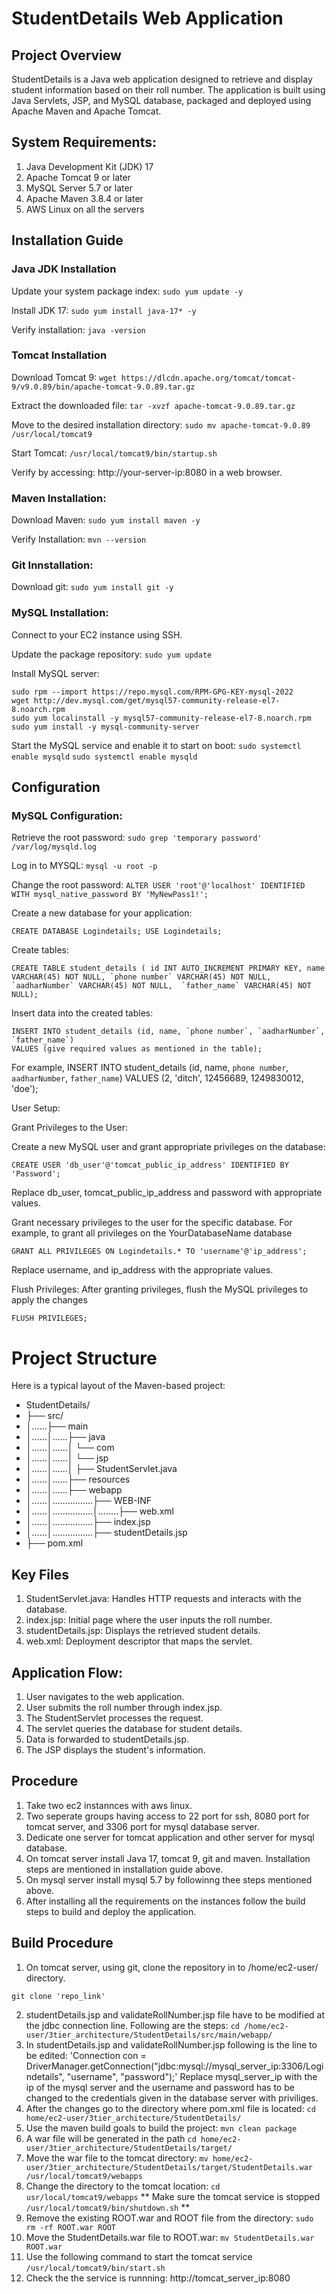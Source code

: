 # StudentDetails Web Application

## Project Overview
StudentDetails is a Java web application designed to retrieve and display student information based on their roll number. The application is built using Java Servlets, JSP, and MySQL database, packaged and deployed using Apache Maven and Apache Tomcat.

## System Requirements:
1. Java Development Kit (JDK) 17
2. Apache Tomcat 9 or later
3. MySQL Server 5.7 or later
4. Apache Maven 3.8.4 or later
5. AWS Linux on all the servers

## Installation Guide

### Java JDK Installation

Update your system package index: `sudo yum update -y`

Install JDK 17: `sudo yum install java-17* -y`

Verify installation: `java -version`

### Tomcat Installation

Download Tomcat 9: `wget https://dlcdn.apache.org/tomcat/tomcat-9/v9.0.89/bin/apache-tomcat-9.0.89.tar.gz`

Extract the downloaded file: `tar -xvzf apache-tomcat-9.0.89.tar.gz`

Move to the desired installation directory: `sudo mv apache-tomcat-9.0.89 /usr/local/tomcat9`

Start Tomcat: `/usr/local/tomcat9/bin/startup.sh`

Verify by accessing: http://your-server-ip:8080 in a web browser.

### Maven Installation:

Download Maven: `sudo yum install maven -y`

Verify Installation: `mvn --version` 

### Git Innstallation:

Download  git: `sudo yum install git -y` 

### MySQL Installation:

Connect to your EC2 instance using SSH.

Update the package repository: `sudo yum update`

Install MySQL server: 
```
sudo rpm --import https://repo.mysql.com/RPM-GPG-KEY-mysql-2022
wget http://dev.mysql.com/get/mysql57-community-release-el7-8.noarch.rpm
sudo yum localinstall -y mysql57-community-release-el7-8.noarch.rpm
sudo yum install -y mysql-community-server
```
Start the MySQL service and enable it to start on boot: `sudo systemctl enable mysqld` 
`sudo systemctl enable mysqld`

## Configuration

### MySQL Configuration:

Retrieve the root password: `sudo grep 'temporary password' /var/log/mysqld.log`

Log in to MYSQL: `mysql -u root -p`

Change the root password: `ALTER USER 'root'@'localhost' IDENTIFIED WITH mysql_native_password BY 'MyNewPass1!';`

Create a new database for your application: 
```
CREATE DATABASE Logindetails; USE Logindetails;
```
Create tables: 
```
CREATE TABLE student_details ( id INT AUTO_INCREMENT PRIMARY KEY, name VARCHAR(45) NOT NULL, `phone number` VARCHAR(45) NOT NULL,  `aadharNumber` VARCHAR(45) NOT NULL,  `father_name` VARCHAR(45) NOT NULL);
```
Insert data into the created tables: 
```
INSERT INTO student_details (id, name, `phone number`, `aadharNumber`, `father_name`) 
VALUES (give required values as mentioned in the table);
```
For example,
INSERT INTO student_details (id, name, `phone number`, `aadharNumber`, `father_name`) VALUES (2, 'ditch', 12456689, 1249830012, 'doe');

User Setup:

Grant Privileges to the User:

Create a new MySQL user and grant appropriate privileges on the database:  
```
CREATE USER 'db_user'@'tomcat_public_ip_address' IDENTIFIED BY 'Password';
```
Replace db_user, tomcat_public_ip_address and password with appropriate values.

Grant necessary privileges to the user for the specific database. For example, to grant all privileges on the YourDatabaseName database
```
GRANT ALL PRIVILEGES ON Logindetails.* TO 'username'@'ip_address';
```
Replace username, and ip_address with the appropriate values.

Flush Privileges:
After granting privileges, flush the MySQL privileges to apply the changes
```
FLUSH PRIVILEGES;
```
# Project Structure
Here is a typical layout of the Maven-based project:

- StudentDetails/
- ├── src/
- │......├── main
- │......│......├── java
- │......│......│   └── com
- │......│......│       └── jsp
- │......│......│           ├── StudentServlet.java
- │......│......├── resources
- │......│......├── webapp
- │......│................├── WEB-INF
- │......│................│........├── web.xml
- │......│................├── index.jsp
- │......│................├── studentDetails.jsp
- ├── pom.xml

## Key Files
1. StudentServlet.java: Handles HTTP requests and interacts with the database.
2. index.jsp: Initial page where the user inputs the roll number.
3. studentDetails.jsp: Displays the retrieved student details.
4. web.xml: Deployment descriptor that maps the servlet.

## Application Flow:
1. User navigates to the web application.
2. User submits the roll number through index.jsp.
3. The StudentServlet processes the request.
4. The servlet queries the database for student details.
5. Data is forwarded to studentDetails.jsp.
6. The JSP displays the student's information.

## Procedure

1. Take two ec2 instannces with aws linux.
2. Two seperate groups having access to 22 port for ssh, 8080 port for tomcat server, and 3306 port for mysql database server.
3. Dedicate one server for tomcat application and other server for mysql database.
4. On tomcat server install Java 17, tomcat 9, git and maven. Installation steps  are mentioned in installation guide above.
5. On mysql server install mysql 5.7 by followinng thee steps mentioned above.
6. After installing all the requirements on the instances follow the build steps to  build and deploy the application.

## Build Procedure
1. On tomcat server, using git, clone the repository in to /home/ec2-user/ directory.
 ```
git clone 'repo_link'
```
2. studentDetails.jsp and validateRollNumber.jsp file have to be modified at the jdbc connection line. Following are the steps: `cd /home/ec2-user/3tier_architecture/StudentDetails/src/main/webapp/`
3. In studentDetails.jsp and validateRollNumber.jsp following is the line to  be edited: 'Connection con = DriverManager.getConnection("jdbc:mysql://mysql_server_ip:3306/Logindetails", "username", "password");' 
Replace mysql_server_ip with the ip of the mysql  server and the username and password has to be changed to the credentials given in the database server with priviliges.
4. After the changes go to the directory where pom.xml file  is located: `cd home/ec2-user/3tier_architecture/StudentDetails/`
5. Use the maven build  goals to build the project: `mvn clean package`
6. A war file will be generated in the path `cd home/ec2-user/3tier_architecture/StudentDetails/target/`
7. Move the war file to the tomcat directory: `mv home/ec2-user/3tier_architecture/StudentDetails/target/StudentDetails.war /usr/local/tomcat9/webapps`
8. Change the directory to  the tomcat location: `cd usr/local/tomcat9/webapps`
** Make sure the tomcat service is stopped `/usr/local/tomcat9/bin/shutdown.sh` **
10. Remove the existing ROOT.war and ROOT file from the directory: `sudo rm -rf ROOT.war ROOT`
11. Move the StudentDetails.war file to  ROOT.war: `mv StudentDetails.war ROOT.war`
12. Use  the following command to start the tomcat service `/usr/local/tomcat9/bin/start.sh`
13. Check  the the service is runnning: http://tomcat_server_ip:8080 
